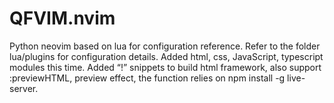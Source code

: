 # QFVIM.nvim
Python neovim based on lua for configuration reference. Refer to the folder lua/plugins for configuration details.
Added html, css, JavaScript, typescript modules this time. Added “!” snippets to build html framework, also support :previewHTML, preview effect, the function relies on npm install -g live-server.
